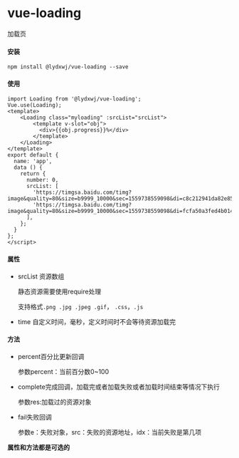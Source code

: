 # vue-loading

加载页

#### 安装

```
npm install @lydxwj/vue-loading --save
```

#### 使用

```
import Loading from '@lydxwj/vue-loading';
Vue.use(Loading);
<template>
    <Loading class="myloading" :srcList="srcList">
        <template v-slot="obj">
          <div>{{obj.progress}}%</div>
        </template>
    </Loading>
</template>
export default {
  name: 'app',
  data () {
    return {
      number: 0,
      srcList: [
        'https://timgsa.baidu.com/timg?image&quality=80&size=b9999_10000&sec=1559738559098&di=c8c212941da82e85fdc49f06272da023&imgtype=0&src=http%3A%2F%2Fb.hiphotos.baidu.com%2Fimage%2Fpic%2Fitem%2F32fa828ba61ea8d3fcd2e9ce9e0a304e241f5803.jpg',
        'https://timgsa.baidu.com/timg?image&quality=80&size=b9999_10000&sec=1559738559098&di=fcfa50a3fed4b01438ac9d93ee644039&imgtype=0&src=http%3A%2F%2Fe.hiphotos.baidu.com%2Fimage%2Fpic%2Fitem%2F4610b912c8fcc3cef70d70409845d688d53f20f7.jpg',
      ],
    };
  }
};
</script>
```

#### 属性

- srcList 资源数组

  静态资源需要使用require处理

  支持格式`.png .jpg .jpeg .gif`， `.css`，`.js`

- time 自定义时间，毫秒，定义时间时不会等待资源加载完

#### 方法

- percent百分比更新回调

  参数percent：当前百分数0~100

- complete完成回调，加载完或者加载失败或者加载时间结束等情况下执行

  参数res:加载过的资源对象

- fail失败回调

  参数e：失败对象，src：失败的资源地址，idx：当前失败是第几项

**属性和方法都是可选的**